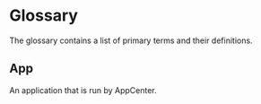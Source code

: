 # Glossary

The glossary contains a list of primary terms and their definitions.

## App

An application that is run by AppCenter. 